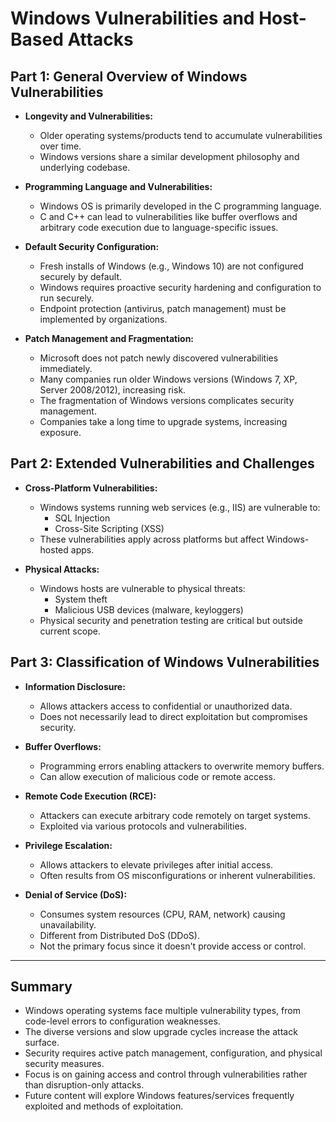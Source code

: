 # Windows Vulnerabilities and Host-Based Attacks

## Part 1: General Overview of Windows Vulnerabilities

- **Longevity and Vulnerabilities:**
  - Older operating systems/products tend to accumulate vulnerabilities over time.
  - Windows versions share a similar development philosophy and underlying codebase.
  
- **Programming Language and Vulnerabilities:**
  - Windows OS is primarily developed in the C programming language.
  - C and C++ can lead to vulnerabilities like buffer overflows and arbitrary code execution due to language-specific issues.

- **Default Security Configuration:**
  - Fresh installs of Windows (e.g., Windows 10) are not configured securely by default.
  - Windows requires proactive security hardening and configuration to run securely.
  - Endpoint protection (antivirus, patch management) must be implemented by organizations.

- **Patch Management and Fragmentation:**
  - Microsoft does not patch newly discovered vulnerabilities immediately.
  - Many companies run older Windows versions (Windows 7, XP, Server 2008/2012), increasing risk.
  - The fragmentation of Windows versions complicates security management.
  - Companies take a long time to upgrade systems, increasing exposure.

## Part 2: Extended Vulnerabilities and Challenges

- **Cross-Platform Vulnerabilities:**
  - Windows systems running web services (e.g., IIS) are vulnerable to:
    - SQL Injection
    - Cross-Site Scripting (XSS)
  - These vulnerabilities apply across platforms but affect Windows-hosted apps.

- **Physical Attacks:**
  - Windows hosts are vulnerable to physical threats:
    - System theft
    - Malicious USB devices (malware, keyloggers)
  - Physical security and penetration testing are critical but outside current scope.

## Part 3: Classification of Windows Vulnerabilities

- **Information Disclosure:**
  - Allows attackers access to confidential or unauthorized data.
  - Does not necessarily lead to direct exploitation but compromises security.

- **Buffer Overflows:**
  - Programming errors enabling attackers to overwrite memory buffers.
  - Can allow execution of malicious code or remote access.

- **Remote Code Execution (RCE):**
  - Attackers can execute arbitrary code remotely on target systems.
  - Exploited via various protocols and vulnerabilities.

- **Privilege Escalation:**
  - Allows attackers to elevate privileges after initial access.
  - Often results from OS misconfigurations or inherent vulnerabilities.

- **Denial of Service (DoS):**
  - Consumes system resources (CPU, RAM, network) causing unavailability.
  - Different from Distributed DoS (DDoS).
  - Not the primary focus since it doesn't provide access or control.

---

## Summary

- Windows operating systems face multiple vulnerability types, from code-level errors to configuration weaknesses.
- The diverse versions and slow upgrade cycles increase the attack surface.
- Security requires active patch management, configuration, and physical security measures.
- Focus is on gaining access and control through vulnerabilities rather than disruption-only attacks.
- Future content will explore Windows features/services frequently exploited and methods of exploitation.

